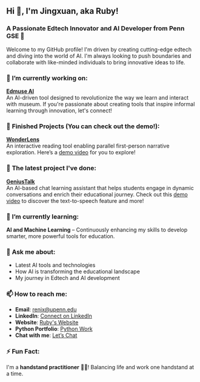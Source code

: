 ## Hi 👋, I'm Jingxuan, aka Ruby!  

### A Passionate **Edtech Innovator** and **AI Developer** from **Penn GSE** 🚀

Welcome to my GitHub profile! I'm driven by creating cutting-edge edtech and diving into the world of AI. I'm always looking to push boundaries and collaborate with like-minded individuals to bring innovative ideas to life. 

### 🔭 **I’m currently working on:**

**[Edmuse AI](https://drive.google.com/file/d/1YXHZisCBtXSicrBWLMO1f958eNmsk1Kw/view?usp=sharing)**  
An AI-driven tool designed to revolutionize the way we learn and interact with museum. If you're passionate about creating tools that inspire informal learning through innovation, let's connect!

### 🎥 **Finished Projects (You can check out the demo!):**  

**[WonderLens](https://github.com/renjx0425/wonderlens)**  
An interactive reading tool enabling parallel first-person narrative exploration. Here’s a [demo video](https://www.youtube.com/watch?v=ShKRdSGEL58) for you to explore!

### 💼 **The latest project I've done:** 
**[GeniusTalk](https://github.com/renjx0425/GeniusTalk)**  
An AI-based chat learning assistant that helps students engage in dynamic conversations and enrich their educational journey. Check out this [demo video](https://drive.google.com/file/d/19aNjthw7kfhxsqy2CfLNakI2lrSS7SMI/view?usp=sharing) to discover the text-to-speech feature and more!

### 🌱 **I’m currently learning:**  
**AI and Machine Learning** – Continuously enhancing my skills to develop smarter, more powerful tools for education.

### 💬 **Ask me about:**  
- Latest AI tools and technologies  
- How AI is transforming the educational landscape  
- My journey in Edtech and AI development  

### 📫 **How to reach me:**  
- **Email**: renjx@upenn.edu
- **LinkedIn**: [Connect on LinkedIn](https://www.linkedin.com/in/jingxuan-ruby-ren/) 
- **Website**: [Ruby's Website](https://ruby-ren.upenn.domains)  
- **Python Portfolio**: [Python Work](https://renjx0425.github.io/EDUC5913-portfolio/)  
- **Chat with me**: [Let’s Chat](https://calendly.com/renjx-upenn/30min?month=2025-01)  

### ⚡ **Fun Fact:**  
I'm a **handstand practitioner** 🧘‍♀️! Balancing life and work one handstand at a time.
